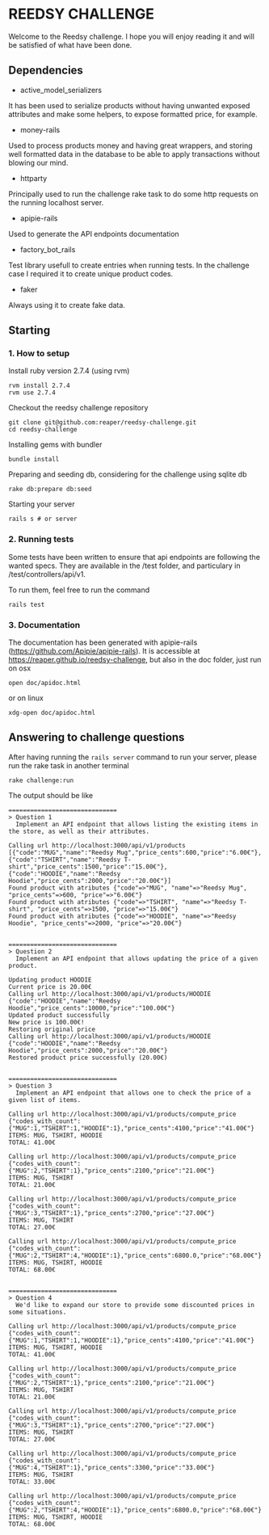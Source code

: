 # REEDSY CHALLENGE

Welcome to the Reedsy challenge.
I hope you will enjoy reading it and will be satisfied of what have been done.

## Dependencies

- active_model_serializers

It has been used to serialize products without having unwanted exposed attributes and make some helpers, to expose formatted price, for example.

- money-rails

Used to process products money and having great wrappers, and storing well formatted data in the database to be able to apply transactions without blowing our mind.

- httparty

Principally used to run the challenge rake task to do some http requests on the running localhost server.

- apipie-rails

Used to generate the API endpoints documentation

- factory_bot_rails

Test library usefull to create entries when running tests. In the challenge case I required it to create unique product codes.

- faker

Always using it to create fake data.

## Starting
### 1. How to setup

Install ruby version 2.7.4 (using rvm)
```
rvm install 2.7.4
rvm use 2.7.4
```

Checkout the reedsy challenge repository
```
git clone git@github.com:reaper/reedsy-challenge.git
cd reedsy-challenge
```

Installing gems with bundler
```
bundle install
```

Preparing and seeding db, considering for the challenge using sqlite db
```
rake db:prepare db:seed
```

Starting your server
```
rails s # or server
```

### 2. Running tests

Some tests have been written to ensure that api endpoints are following the wanted specs.
They are available in the /test folder, and particulary in /test/controllers/api/v1.

To run them, feel free to run the command
```
rails test
```

### 3. Documentation

The documentation has been generated with apipie-rails (https://github.com/Apipie/apipie-rails).
It is accessible at https://reaper.github.io/reedsy-challenge, but also in the doc folder, just run on osx
```
open doc/apidoc.html
```
or on linux
```
xdg-open doc/apidoc.html
```

## Answering to challenge questions

After having running the ```rails server``` command to run your server, please run the rake task in another terminal
```
rake challenge:run
```

The output should be like
```
==============================
> Question 1
  Implement an API endpoint that allows listing the existing items in the store, as well as their attributes.

Calling url http://localhost:3000/api/v1/products
[{"code":"MUG","name":"Reedsy Mug","price_cents":600,"price":"6.00€"},{"code":"TSHIRT","name":"Reedsy T-shirt","price_cents":1500,"price":"15.00€"},{"code":"HOODIE","name":"Reedsy Hoodie","price_cents":2000,"price":"20.00€"}]
Found product with atributes {"code"=>"MUG", "name"=>"Reedsy Mug", "price_cents"=>600, "price"=>"6.00€"}
Found product with atributes {"code"=>"TSHIRT", "name"=>"Reedsy T-shirt", "price_cents"=>1500, "price"=>"15.00€"}
Found product with atributes {"code"=>"HOODIE", "name"=>"Reedsy Hoodie", "price_cents"=>2000, "price"=>"20.00€"}


==============================
> Question 2
  Implement an API endpoint that allows updating the price of a given product.

Updating product HOODIE
Current price is 20.00€
Calling url http://localhost:3000/api/v1/products/HOODIE
{"code":"HOODIE","name":"Reedsy Hoodie","price_cents":10000,"price":"100.00€"}
Updated product successfully
New price is 100.00€!
Restoring original price
Calling url http://localhost:3000/api/v1/products/HOODIE
{"code":"HOODIE","name":"Reedsy Hoodie","price_cents":2000,"price":"20.00€"}
Restored product price successfully (20.00€)


==============================
> Question 3
  Implement an API endpoint that allows one to check the price of a given list of items.

Calling url http://localhost:3000/api/v1/products/compute_price
{"codes_with_count":{"MUG":1,"TSHIRT":1,"HOODIE":1},"price_cents":4100,"price":"41.00€"}
ITEMS: MUG, TSHIRT, HOODIE
TOTAL: 41.00€

Calling url http://localhost:3000/api/v1/products/compute_price
{"codes_with_count":{"MUG":2,"TSHIRT":1},"price_cents":2100,"price":"21.00€"}
ITEMS: MUG, TSHIRT
TOTAL: 21.00€

Calling url http://localhost:3000/api/v1/products/compute_price
{"codes_with_count":{"MUG":3,"TSHIRT":1},"price_cents":2700,"price":"27.00€"}
ITEMS: MUG, TSHIRT
TOTAL: 27.00€

Calling url http://localhost:3000/api/v1/products/compute_price
{"codes_with_count":{"MUG":2,"TSHIRT":4,"HOODIE":1},"price_cents":6800.0,"price":"68.00€"}
ITEMS: MUG, TSHIRT, HOODIE
TOTAL: 68.00€


==============================
> Question 4
  We'd like to expand our store to provide some discounted prices in some situations.

Calling url http://localhost:3000/api/v1/products/compute_price
{"codes_with_count":{"MUG":1,"TSHIRT":1,"HOODIE":1},"price_cents":4100,"price":"41.00€"}
ITEMS: MUG, TSHIRT, HOODIE
TOTAL: 41.00€

Calling url http://localhost:3000/api/v1/products/compute_price
{"codes_with_count":{"MUG":2,"TSHIRT":1},"price_cents":2100,"price":"21.00€"}
ITEMS: MUG, TSHIRT
TOTAL: 21.00€

Calling url http://localhost:3000/api/v1/products/compute_price
{"codes_with_count":{"MUG":3,"TSHIRT":1},"price_cents":2700,"price":"27.00€"}
ITEMS: MUG, TSHIRT
TOTAL: 27.00€

Calling url http://localhost:3000/api/v1/products/compute_price
{"codes_with_count":{"MUG":4,"TSHIRT":1},"price_cents":3300,"price":"33.00€"}
ITEMS: MUG, TSHIRT
TOTAL: 33.00€

Calling url http://localhost:3000/api/v1/products/compute_price
{"codes_with_count":{"MUG":2,"TSHIRT":4,"HOODIE":1},"price_cents":6800.0,"price":"68.00€"}
ITEMS: MUG, TSHIRT, HOODIE
TOTAL: 68.00€
```
